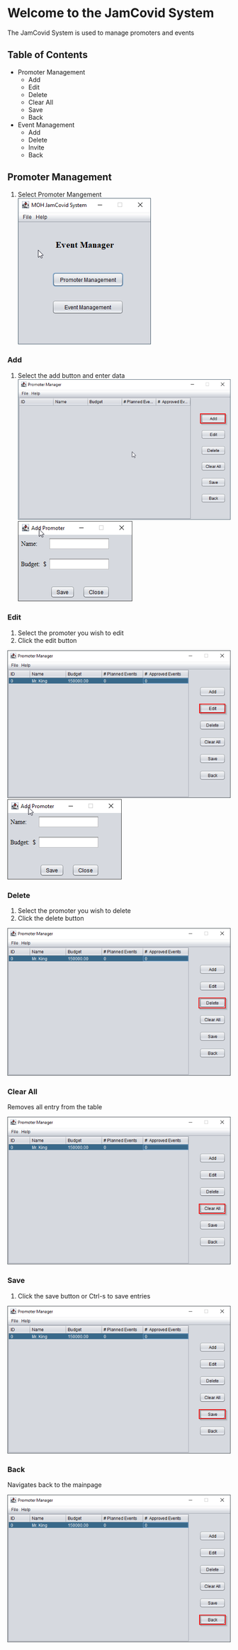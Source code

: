 # Welcome to the JamCovid System

The JamCovid System is used to manage promoters and events

## Table of Contents

- Promoter Management
    -  Add
    -  Edit
    -  Delete
    -  Clear All
    -  Save
    -  Back
- Event Management
    -  Add
    -  Delete
    -  Invite
    -  Back

## Promoter Management

1. Select Promoter Mangement
![Entry Screen](Img/EntryScreen.png)

### Add

1. Select the add button and enter data
![Add Button](/Img/add_prom.png)
![Add Promoter Entry](Img/add_prom_entry.png)

### Edit

1. Select the promoter you wish to edit
2. Click the edit button

![Edit Promoter](Img/prom_edit.png)
![Edit Promoter Entry](Img/add_prom_entry.png)

### Delete

1. Select the promoter you wish to delete
2. Click the delete button

![Delete Promoter](Img/del_prom.png)

### Clear All

Removes all entry from the table

![Clear All](Img/clear_all.png)

### Save

1. Click the save button or Ctrl-s to save entries

![Save promoters](Img/save_prom.png)

### Back

Navigates back to the mainpage

![Back](Img/back_prom.png)
